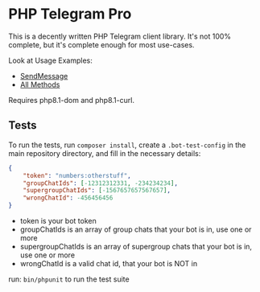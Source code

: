 # PHP Telegram Pro

This is a decently written PHP Telegram client library. It's not 100% complete, but it's complete enough for most use-cases.

Look at Usage Examples:
- [SendMessage](tests/Bot/Methods/SendMessageTest.php)
- [All Methods](tests/Bot/Methods)

Requires php8.1-dom and php8.1-curl.

## Tests

To run the tests, run `composer install`, create a `.bot-test-config` in the main repository directory, and fill in the necessary details:

```json
{
    "token": "numbers:otherstuff",
    "groupChatIds": [-12312312331, -234234234],
    "supergroupChatIds": [-1567657657567657],
    "wrongChatId": -456456456
}
```

- token is your bot token
- groupChatIds is an array of group chats that your bot is in, use one or more
- supergroupChatIds is an array of supergroup chats that your bot is in, use one or more
- wrongChatId is a valid chat id, that your bot is NOT in

run: `bin/phpunit` to run the test suite